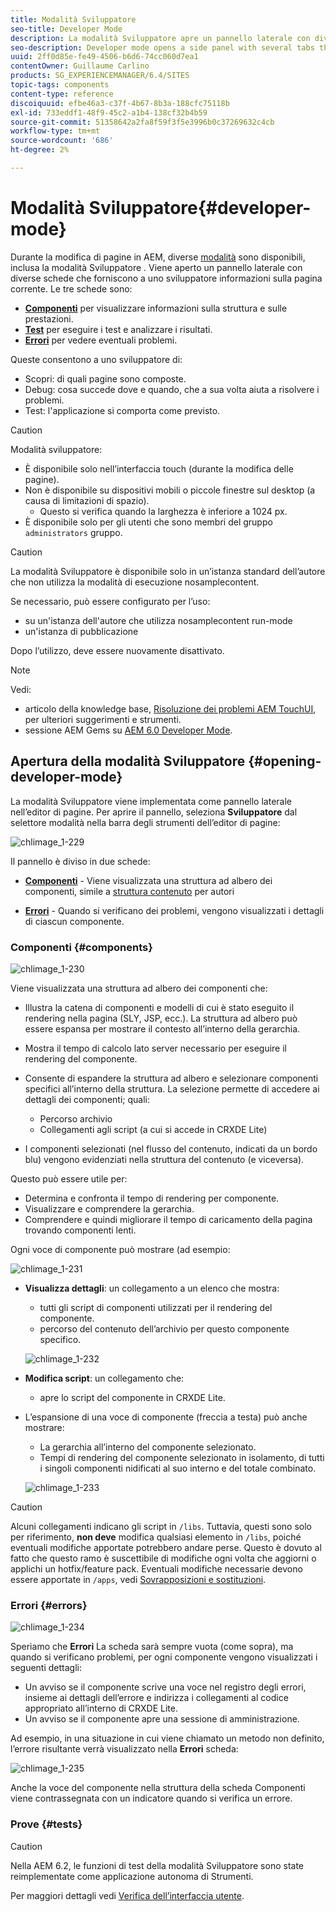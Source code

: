 ```yaml
---
title: Modalità Sviluppatore
seo-title: Developer Mode
description: La modalità Sviluppatore apre un pannello laterale con diverse schede che forniscono a uno sviluppatore informazioni sulla pagina corrente
seo-description: Developer mode opens a side panel with several tabs that provide a developer with infomation about the current page
uuid: 2ff0d85e-fe49-4506-b6d6-74cc060d7ea1
contentOwner: Guillaume Carlino
products: SG_EXPERIENCEMANAGER/6.4/SITES
topic-tags: components
content-type: reference
discoiquuid: efbe46a3-c37f-4b67-8b3a-188cfc75118b
exl-id: 733eddf1-48f9-45c2-a1b4-138cf32b4b59
source-git-commit: 51358642a2fa8f59f3f5e3996b0c37269632c4cb
workflow-type: tm+mt
source-wordcount: '686'
ht-degree: 2%

---
```


# Modalità Sviluppatore{#developer-mode}

Durante la modifica di pagine in AEM, diverse [modalità](/help/sites-authoring/author-environment-tools.md#page-modes) sono disponibili, inclusa la modalità Sviluppatore . Viene aperto un pannello laterale con diverse schede che forniscono a uno sviluppatore informazioni sulla pagina corrente. Le tre schede sono:

* **[Componenti](#components)** per visualizzare informazioni sulla struttura e sulle prestazioni.
* **[Test](#tests)** per eseguire i test e analizzare i risultati.
* **[Errori](#errors)** per vedere eventuali problemi.

Queste consentono a uno sviluppatore di:

* Scopri: di quali pagine sono composte.
* Debug: cosa succede dove e quando, che a sua volta aiuta a risolvere i problemi.
* Test: l&#39;applicazione si comporta come previsto.

>[!CAUTION]
>
>Modalità sviluppatore:
>
>* È disponibile solo nell’interfaccia touch (durante la modifica delle pagine).
>* Non è disponibile su dispositivi mobili o piccole finestre sul desktop (a causa di limitazioni di spazio).
   >   * Questo si verifica quando la larghezza è inferiore a 1024 px.
>* È disponibile solo per gli utenti che sono membri del gruppo `administrators` gruppo.


>[!CAUTION]
>
>La modalità Sviluppatore è disponibile solo in un’istanza standard dell’autore che non utilizza la modalità di esecuzione nosamplecontent.
>
>Se necessario, può essere configurato per l’uso:
>
>* su un&#39;istanza dell&#39;autore che utilizza nosamplecontent run-mode
>* un&#39;istanza di pubblicazione
>
>Dopo l’utilizzo, deve essere nuovamente disattivato.

>[!NOTE]
>
>Vedi:
>
>* articolo della knowledge base, [Risoluzione dei problemi AEM TouchUI](https://helpx.adobe.com/experience-manager/kb/troubleshooting-aem-touchui-issues.html), per ulteriori suggerimenti e strumenti.
>* sessione AEM Gems su [AEM 6.0 Developer Mode](https://experienceleague.adobe.com/docs/experience-manager-gems-events/gems/gems2014/aem-developer-mode.html).


## Apertura della modalità Sviluppatore {#opening-developer-mode}

La modalità Sviluppatore viene implementata come pannello laterale nell’editor di pagine. Per aprire il pannello, seleziona **Sviluppatore** dal selettore modalità nella barra degli strumenti dell’editor di pagine:

![chlimage_1-229](assets/chlimage_1-229.png)

Il pannello è diviso in due schede:

* **[Componenti](/help/sites-developing/developer-mode.md#components)** - Viene visualizzata una struttura ad albero dei componenti, simile a [struttura contenuto](/help/sites-authoring/author-environment-tools.md#content-tree) per autori

* **[Errori](/help/sites-developing/developer-mode.md#errors)** - Quando si verificano dei problemi, vengono visualizzati i dettagli di ciascun componente.

### Componenti {#components}

![chlimage_1-230](assets/chlimage_1-230.png)

Viene visualizzata una struttura ad albero dei componenti che:

* Illustra la catena di componenti e modelli di cui è stato eseguito il rendering nella pagina (SLY, JSP, ecc.). La struttura ad albero può essere espansa per mostrare il contesto all’interno della gerarchia.
* Mostra il tempo di calcolo lato server necessario per eseguire il rendering del componente.
* Consente di espandere la struttura ad albero e selezionare componenti specifici all’interno della struttura. La selezione permette di accedere ai dettagli dei componenti; quali:

   * Percorso archivio
   * Collegamenti agli script (a cui si accede in CRXDE Lite)

* I componenti selezionati (nel flusso del contenuto, indicati da un bordo blu) vengono evidenziati nella struttura del contenuto (e viceversa).

Questo può essere utile per:

* Determina e confronta il tempo di rendering per componente.
* Visualizzare e comprendere la gerarchia.
* Comprendere e quindi migliorare il tempo di caricamento della pagina trovando componenti lenti.

Ogni voce di componente può mostrare (ad esempio:

![chlimage_1-231](assets/chlimage_1-231.png)

* **Visualizza dettagli**: un collegamento a un elenco che mostra:

   * tutti gli script di componenti utilizzati per il rendering del componente.
   * percorso del contenuto dell’archivio per questo componente specifico.

   ![chlimage_1-232](assets/chlimage_1-232.png)

* **Modifica script**: un collegamento che:

   * apre lo script del componente in CRXDE Lite.

* L’espansione di una voce di componente (freccia a testa) può anche mostrare:

   * La gerarchia all’interno del componente selezionato.
   * Tempi di rendering del componente selezionato in isolamento, di tutti i singoli componenti nidificati al suo interno e del totale combinato.

   ![chlimage_1-233](assets/chlimage_1-233.png)

>[!CAUTION]
>
>Alcuni collegamenti indicano gli script in `/libs`. Tuttavia, questi sono solo per riferimento, **non deve** modifica qualsiasi elemento in `/libs`, poiché eventuali modifiche apportate potrebbero andare perse. Questo è dovuto al fatto che questo ramo è suscettibile di modifiche ogni volta che aggiorni o applichi un hotfix/feature pack. Eventuali modifiche necessarie devono essere apportate in `/apps`, vedi [Sovrapposizioni e sostituzioni](/help/sites-developing/overlays.md).

### Errori {#errors}

![chlimage_1-234](assets/chlimage_1-234.png)

Speriamo che **Errori** La scheda sarà sempre vuota (come sopra), ma quando si verificano problemi, per ogni componente vengono visualizzati i seguenti dettagli:

* Un avviso se il componente scrive una voce nel registro degli errori, insieme ai dettagli dell’errore e indirizza i collegamenti al codice appropriato all’interno di CRXDE Lite.
* Un avviso se il componente apre una sessione di amministrazione.

Ad esempio, in una situazione in cui viene chiamato un metodo non definito, l’errore risultante verrà visualizzato nella **Errori** scheda:

![chlimage_1-235](assets/chlimage_1-235.png)

Anche la voce del componente nella struttura della scheda Componenti viene contrassegnata con un indicatore quando si verifica un errore.

### Prove {#tests}

>[!CAUTION]
>
>Nella AEM 6.2, le funzioni di test della modalità Sviluppatore sono state reimplementate come applicazione autonoma di Strumenti.
>
>Per maggiori dettagli vedi [Verifica dell’interfaccia utente](/help/sites-developing/hobbes.md).
